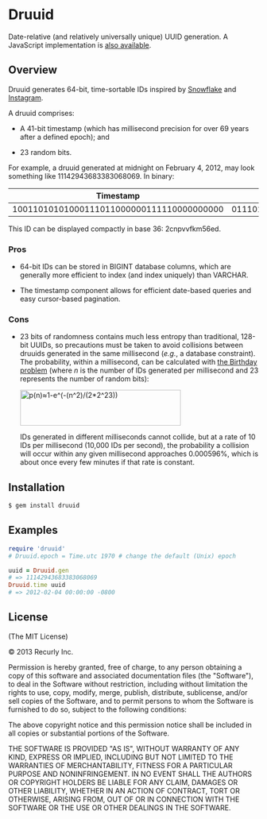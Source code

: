 # Druuid

Date-relative (and relatively universally unique) UUID generation. A JavaScript
implementation is [also available](https://github.com/recurly/node-druuid).


## Overview

Druuid generates 64-bit, time-sortable IDs inspired by [Snowflake][1]
and [Instagram][2].

[1]: https://github.com/twitter/snowflake
[2]: http://www.tumblr.com/ZElL-wA6vd-t


A druuid comprises:

- A 41-bit timestamp (which has millisecond precision for over 69 years
  after a defined epoch); and

- 23 random bits.


For example, a druuid generated at midnight on February 4, 2012, may
look something like 11142943683383068069. In binary:

| Timestamp                                 | Randomness              |
|-------------------------------------------|-------------------------|
| 10011010101000111011000000111110000000000 | 01110110000010110100101 |

This ID can be displayed compactly in base 36: 2cnpvvfkm56ed.


### Pros

- 64-bit IDs can be stored in BIGINT database columns, which are
  generally more efficient to index (and index uniquely) than VARCHAR.

- The timestamp component allows for efficient date-based queries and
  easy cursor-based pagination.


### Cons

- 23 bits of randomness contains much less entropy than traditional,
  128-bit UUIDs, so precautions must be taken to avoid collisions
  between druuids generated in the same millisecond (<i>e.g.</i>, a
  database constraint). The probability, within a millisecond, can be
  calculated with [the Birthday problem][3] (where <i>n</i> is the
  number of IDs generated per millisecond and 23 represents the number
  of random bits):

  <img src='https://cloudup.com/files/id7BGBwAxUt/download' alt='p(n)≈1-e^(-(n^2)/(2*2^23))' height='72' width='323'/>

  IDs generated in different milliseconds cannot collide, but at a rate
  of 10 IDs per millisecond (10,000 IDs per second), the probability a
  collision will occur within any given millisecond approaches
  0.000596%, which is about once every few minutes if that rate is
  constant.

[3]: http://en.wikipedia.org/wiki/Birthday_problem


## Installation

``` sh
$ gem install druuid
```


## Examples

``` ruby
require 'druuid'
# Druuid.epoch = Time.utc 1970 # change the default (Unix) epoch

uuid = Druuid.gen
# => 11142943683383068069
Druuid.time uuid
# => 2012-02-04 00:00:00 -0800
```


## License

(The MIT License)

© 2013 Recurly Inc.

Permission is hereby granted, free of charge, to any person obtaining a copy
of this software and associated documentation files (the "Software"), to deal
in the Software without restriction, including without limitation the rights
to use, copy, modify, merge, publish, distribute, sublicense, and/or sell
copies of the Software, and to permit persons to whom the Software is
furnished to do so, subject to the following conditions:

The above copyright notice and this permission notice shall be included in all
copies or substantial portions of the Software.

THE SOFTWARE IS PROVIDED "AS IS", WITHOUT WARRANTY OF ANY KIND, EXPRESS OR
IMPLIED, INCLUDING BUT NOT LIMITED TO THE WARRANTIES OF MERCHANTABILITY,
FITNESS FOR A PARTICULAR PURPOSE AND NONINFRINGEMENT. IN NO EVENT SHALL THE
AUTHORS OR COPYRIGHT HOLDERS BE LIABLE FOR ANY CLAIM, DAMAGES OR OTHER
LIABILITY, WHETHER IN AN ACTION OF CONTRACT, TORT OR OTHERWISE, ARISING FROM,
OUT OF OR IN CONNECTION WITH THE SOFTWARE OR THE USE OR OTHER DEALINGS IN THE
SOFTWARE.
